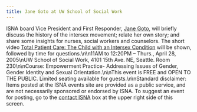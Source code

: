 ```yaml
---
title: Jane Goto at UW School of Social Work
---
```


<span class="caps">ISNA</span> board Vice President and First Responder, [Jane Goto][1], will briefly discuss the history of the intersex movement; relate her own story; and share some insights for nurses, social workers and counselors. The short video [Total Patient Care: The Child with an Intersex Condition][2] will be shown, followed by time for questions.\n\n11AM to 12:20PM &#8211; Thurs., April 28, 2005\nUW School of Social Work, 4101 15th Ave. NE, Seattle. Room 230\n\nCourse: Empowerment Practice- Addressing Issues of Gender, Gender Identity and Sexual Orientation.\n\nThis event is <span class="caps">FREE</span> and <span class="caps">OPEN</span> TO <span class="caps">THE</span> <span class="caps">PUBLIC</span>. Limited seating available for guests.\n\nStandard disclaimer: Items posted at the <span class="caps">ISNA</span> events site are provided as a public service, and are not necessarily sponsored or endorsed by <span class="caps">ISNA</span>. To suggest an event for posting, go to the [contact <span class="caps">ISNA</span>][3] box at the upper right side of this screen.

 [1]: /about/goto
 [2]: /videos/total_patient_care
 [3]: /about/contact